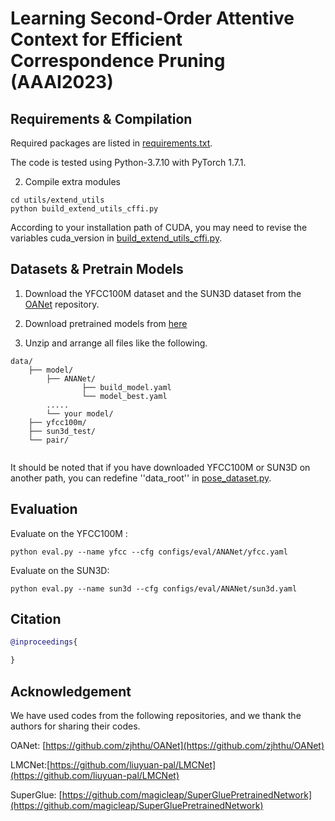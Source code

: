 # Learning Second-Order Attentive Context for Efficient Correspondence Pruning (AAAI2023)


## Requirements & Compilation

Required packages are listed in [requirements.txt](requirements.txt). 

The code is tested using Python-3.7.10 with PyTorch 1.7.1.

2. Compile extra modules

```shell script
cd utils/extend_utils
python build_extend_utils_cffi.py
```
According to your installation path of CUDA, you may need to revise the variables cuda_version in [build_extend_utils_cffi.py](utils/extend_utils/build_extend_utils_cffi.py).

## Datasets & Pretrain Models

1. Download the YFCC100M dataset and the SUN3D dataset from the [OANet](https://github.com/zjhthu/OANet) repository.

2. Download pretrained  models from [here]() 
3. Unzip and arrange all files like the following.
```
data/
    ├── model/
        ├── ANANet/
                ├── build_model.yaml
                └── model_best.yaml
        .....
        └── your model/
    ├── yfcc100m/
    ├── sun3d_test/
    └── pair/
 
```
It should be noted that if you have downloaded YFCC100M or SUN3D on another path, you can redefine  ''data_root'' in [pose_dataset.py](dataset/pose_dataset.py).
## Evaluation

Evaluate on the YFCC100M :
```shell script
python eval.py --name yfcc --cfg configs/eval/ANANet/yfcc.yaml
```

Evaluate on the SUN3D:
```shell script
python eval.py --name sun3d --cfg configs/eval/ANANet/sun3d.yaml
```



## Citation

```bibtex
@inproceedings{

}
```

## Acknowledgement

We have used codes from the following repositories, and we thank the authors for sharing their codes.



OANet: [https://github.com/zjhthu/OANet](https://github.com/zjhthu/OANet)

LMCNet:[https://github.com/liuyuan-pal/LMCNet](https://github.com/liuyuan-pal/LMCNet)

SuperGlue: [https://github.com/magicleap/SuperGluePretrainedNetwork](https://github.com/magicleap/SuperGluePretrainedNetwork)

